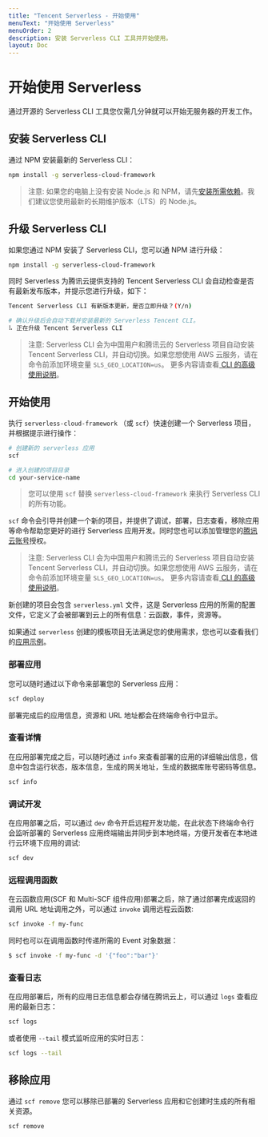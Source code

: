 ```yaml
---
title: "Tencent Serverless - 开始使用"
menuText: "开始使用 Serverless"
menuOrder: 2
description: 安装 Serverless CLI 工具并开始使用。
layout: Doc
---
```


# 开始使用 Serverless

通过开源的 Serverless CLI 工具您仅需几分钟就可以开始无服务器的开发工作。

## 安装 Serverless CLI

通过 NPM 安装最新的 Serverless CLI：

```bash
npm install -g serverless-cloud-framework
```

> 注意: 如果您的电脑上没有安装 Node.js 和 NPM，请先[安装所需依赖](https://nodejs.org/zh-cn/)。我们建议您使用最新的长期维护版本（LTS）的 Node.js。

## 升级 Serverless CLI

如果您通过 NPM 安装了 Serverless CLI，您可以通 NPM 进行升级：

```bash
npm install -g serverless-cloud-framework
```

同时 Serverless 为腾讯云提供支持的 Tencent Serverless CLI 会自动检查是否有最新发布版本，并提示您进行升级，如下：

```bash
Tencent Serverless CLI 有新版本更新，是否立即升级？(Y/n)

# 确认升级后会自动下载并安装最新的 Serverless Tencent CLI。
⠧ 正在升级 Tencent Serverless CLI 
```

> 注意: Serverless CLI 会为中国用户和腾讯云的 Serverless 项目自动安装 Tencent Serverless CLI，并自动切换。如果您想使用 AWS 云服务，请在命令前添加环境变量 `SLS_GEO_LOCATION=us`。 更多内容请查看[ CLI 的高级使用说明](./guides/cli-advance)。

## 开始使用

执行 `serverless-cloud-framework` （或 `scf`）快速创建一个 Serverless 项目，并根据提示进行操作：

```bash
# 创建新的 serverless 应用
scf

# 进入创建的项目目录
cd your-service-name
```

> 您可以使用 `scf` 替换 `serverless-cloud-framework` 来执行 Serverless CLI 的所有功能。

`scf` 命令会引导并创建一个新的项目，并提供了调试，部署，日志查看，移除应用等命令帮助您更好的进行 Serverless 应用开发。同时您也可以添加管理您的[腾讯云账号](./guides/tencent-account)授权。

> 注意: Serverless CLI 会为中国用户和腾讯云的 Serverless 项目自动安装 Tencent Serverless CLI，并自动切换。如果您想使用 AWS 云服务，请在命令前添加环境变量 `SLS_GEO_LOCATION=us`。 更多内容请查看[ CLI 的高级使用说明](./guides/cli-advance)。


新创建的项目会包含 `serverless.yml` 文件，这是 Serverless 应用的所需的配置文件，它定义了会被部署到云上的所有信息：云函数，事件，资源等。

如果通过 `serverless` 创建的模板项目无法满足您的使用需求，您也可以查看我们的[应用示例](https://cn.serverless.com/examples)。

### 部署应用

您可以随时通过以下命令来部署您的 Serverless 应用：

```bash
scf deploy
```

部署完成后的应用信息，资源和 URL 地址都会在终端命令行中显示。

### 查看详情

在应用部署完成之后，可以随时通过 `info` 来查看部署的应用的详细输出信息，信息中包含运行状态，版本信息，生成的网关地址，生成的数据库账号密码等信息。

```bash
scf info
```

### 调试开发

在应用部署之后，可以通过 `dev` 命令开启远程开发功能，在此状态下终端命令行会监听部署的 Serverless 应用终端输出并同步到本地终端，方便开发者在本地进行云环境下应用的调试:

```bash
scf dev
```

### 远程调用函数

在云函数应用(SCF 和 Multi-SCF 组件应用)部署之后，除了通过部署完成返回的调用 URL 地址调用之外，可以通过 `invoke` 调用远程云函数:

```bash
scf invoke -f my-func
```

同时也可以在调用函数时传递所需的 Event 对象数据：

```bash
$ scf invoke -f my-func -d '{"foo":"bar"}'
```

### 查看日志

在应用部署后，所有的应用日志信息都会存储在腾讯云上，可以通过 `logs` 查看应用的最新日志：

```bash
scf logs
```

或者使用 `--tail` 模式监听应用的实时日志：

```bash
scf logs --tail
```

## 移除应用

通过 `scf remove` 您可以移除已部署的 Serverless 应用和它创建时生成的所有相关资源。

```bash
scf remove
```
